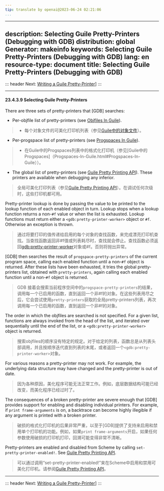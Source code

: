 ```yaml
---
tip: translate by openai@2023-06-24 02:21:06
...
```

---
description: Selecting Guile Pretty-Printers (Debugging with GDB)
distribution: global
Generator: makeinfo
keywords: Selecting Guile Pretty-Printers (Debugging with GDB)
lang: en
resource-type: document
title: Selecting Guile Pretty-Printers (Debugging with GDB)
---
::: header
Next: [Writing a Guile Pretty-Printer](Writing-a-Guile-Pretty_002dPrinter.html#Writing-a-Guile-Pretty_002dPrinter)]
:::

---

#### 23.4.3.9 Selecting Guile Pretty-Printers

There are three sets of pretty-printers that [GDB] searches:


- Per-objfile list of pretty-printers (see [Objfiles In Guile](Objfiles-In-Guile.html#Objfiles-In-Guile)).

> - 每个对象文件的可美化打印机列表（参见[Guile中的对象文件](Objfiles-In-Guile.html#Objfiles-In-Guile)）。

- Per-progspace list of pretty-printers (see [Progspaces In Guile](Progspaces-In-Guile.html#Progspaces-In-Guile)).

> - 在Guile中的Progspaces列表中的格式化打印机（参见[Guile中的Progspaces]（Progspaces-In-Guile.html#Progspaces-In-Guile））。

- The global list of pretty-printers (see [Guile Pretty Printing API](Guile-Pretty-Printing-API.html#Guile-Pretty-Printing-API)). These printers are available when debugging any inferior.

> 全局可美化打印列表（参见[Guile Pretty Printing API](Guile-Pretty-Printing-API.html#Guile-Pretty-Printing-API)）。在调试任何次级时，这些打印机都可用。


Pretty-printer lookup is done by passing the value to be printed to the lookup function of each enabled object in turn. Lookup stops when a lookup function returns a non-`#f` value or when the list is exhausted. Lookup functions must return either a `<gdb:pretty-printer-worker>` object or `#f`. Otherwise an exception is thrown.

> 通过将要打印的值传递给启用的每个对象的查找函数，来完成漂亮打印机查找。当查找函数返回非#f值或列表耗尽时，查找就会停止。查找函数必须返回<gdb:pretty-printer-worker>对象或#f。否则将抛出异常。


[GDB] then searches the result of `progspace-pretty-printers` of the current program space, calling each enabled function until a non-`#f` object is returned. After these lists have been exhausted, it tries the global pretty-printers list, obtained with `pretty-printers`, again calling each enabled function until a non-`#f` object is returned.

> GDB 接着会搜索当前程序空间中的`progspace-pretty-printers`的结果，调用每一个已启用的函数，直到返回一个非#f的对象。在这些列表用尽之后，它会尝试使用`pretty-printers`获取的全局pretty-printers列表，再次调用每一个已启用的函数，直到返回一个非#f的对象。


The order in which the objfiles are searched is not specified. For a given list, functions are always invoked from the head of the list, and iterated over sequentially until the end of the list, or a `<gdb:pretty-printer-worker>` object is returned.

> 搜索objfiles的顺序没有特定的规定。对于给定的列表，函数总是从列表头部调用，并且按顺序迭代直到列表的末尾，或者返回一个`<gdb:pretty-printer-worker>`对象。


For various reasons a pretty-printer may not work. For example, the underlying data structure may have changed and the pretty-printer is out of date.

> 因为各种原因，美化程序可能无法正常工作。例如，底层数据结构可能已经改变，而美化程序已经过时了。


The consequences of a broken pretty-printer are severe enough that [GDB] provides support for enabling and disabling individual printers. For example, if `print frame-arguments` is on, a backtrace can become highly illegible if any argument is printed with a broken printer.

> 破损的格式化打印机的后果非常严重，以至于[GDB]提供了支持来启用和禁用单个打印机的功能。例如，如果`print frame-arguments`开启，如果任何参数使用破损的打印机打印，回溯可能变得非常不清晰。


Pretty-printers are enabled and disabled from Scheme by calling `set-pretty-printer-enabled!`. See [Guile Pretty Printing API](Guile-Pretty-Printing-API.html#Guile-Pretty-Printing-API).

> 可以通过调用“set-pretty-printer-enabled!”来在Scheme中启用和禁用可美化打印机。请参阅[Guile Pretty Printing API](Guile-Pretty-Printing-API.html#Guile-Pretty-Printing-API)。

---

::: header
Next: [Writing a Guile Pretty-Printer](Writing-a-Guile-Pretty_002dPrinter.html#Writing-a-Guile-Pretty_002dPrinter)]
:::
